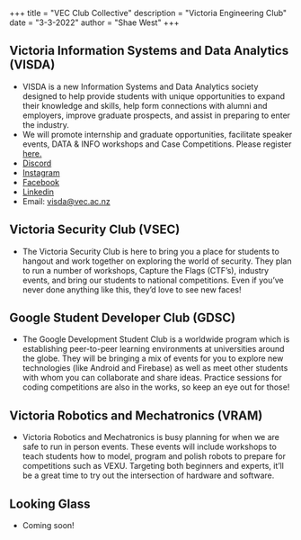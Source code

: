+++
title = "VEC Club Collective"
description = "Victoria Engineering Club"
date = "3-3-2022"
author = "Shae West"
+++


## Victoria Information Systems and Data Analytics (VISDA)
- VISDA is a new Information Systems and Data Analytics society designed to help provide students with unique opportunities to expand their knowledge and skills, help form connections with alumni and employers, improve graduate prospects, and assist in preparing to enter the industry.  
- We will promote internship and graduate opportunities, facilitate speaker events, DATA & INFO workshops and Case Competitions. Please register [here.](https://vuw.qualtrics.com/jfe/form/SV_6D2hjJlY8Hu0hqm?fbclid=IwAR0gSbuVxU-hluLO6WHialiBAA8XTC38SMsovv7a2TSiQfE2yuGNzSj2qYs)
- [Discord](discord.gg/vec)
- [Instagram](https://www.instagram.com/visdasociety/)
- [Facebook](https://www.facebook.com/VISDA.Society)
- [Linkedin](https://www.linkedin.com/company/visda-society/)
- Email: visda@vec.ac.nz


## Victoria Security Club (VSEC)
- The Victoria Security Club is here to bring you a place for students to hangout and work together on exploring the world of security. They plan to run a number of workshops, Capture the Flags (CTF’s), industry events, and bring our students to national competitions. Even if you’ve never done anything like this, they’d love to see new faces!

## Google Student Developer Club (GDSC)
- The Google Development Student Club is a worldwide program which is establishing peer-to-peer learning environments at universities around the globe. They will be bringing a mix of events for you to explore new technologies (like Android and Firebase) as well as meet other students with whom you can collaborate and share ideas. Practice sessions for coding competitions are also in the works, so keep an eye out for those!

## Victoria Robotics and Mechatronics (VRAM)
- Victoria Robotics and Mechatronics is busy planning for when we are safe to run in person events. These events will include workshops to teach students how to model, program and polish robots to prepare for competitions such as VEXU. Targeting both beginners and experts, it’ll be a great time to try out the intersection of hardware and software.

## Looking Glass
- Coming soon!